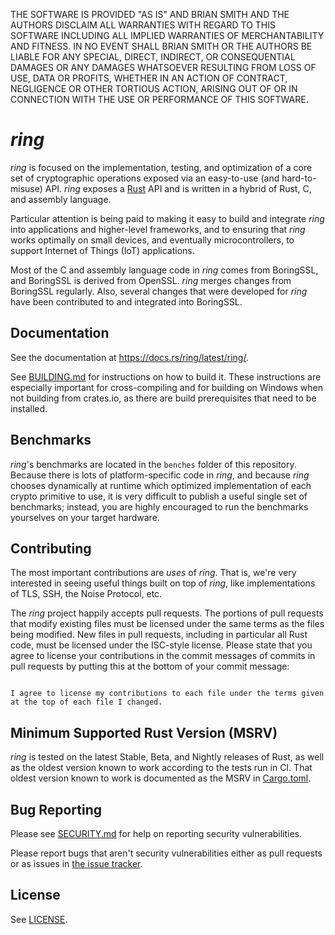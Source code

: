 THE SOFTWARE IS PROVIDED "AS IS" AND BRIAN SMITH AND THE AUTHORS DISCLAIM
ALL WARRANTIES WITH REGARD TO THIS SOFTWARE INCLUDING ALL IMPLIED WARRANTIES
OF MERCHANTABILITY AND FITNESS. IN NO EVENT SHALL BRIAN SMITH OR THE AUTHORS
BE LIABLE FOR ANY SPECIAL, DIRECT, INDIRECT, OR CONSEQUENTIAL DAMAGES OR ANY
DAMAGES WHATSOEVER RESULTING FROM LOSS OF USE, DATA OR PROFITS, WHETHER IN
AN ACTION OF CONTRACT, NEGLIGENCE OR OTHER TORTIOUS ACTION, ARISING OUT OF
OR IN CONNECTION WITH THE USE OR PERFORMANCE OF THIS SOFTWARE.



*ring*
======

*ring* is focused on the implementation, testing, and optimization of a core
set of cryptographic operations exposed via an easy-to-use (and hard-to-misuse)
API. *ring* exposes a [Rust](https://www.rust-lang.org/) API and is written in
a hybrid of Rust, C, and assembly language.

Particular attention is being paid to making it easy to build and integrate
*ring* into applications and higher-level frameworks, and to ensuring that
*ring* works optimally on small devices, and eventually microcontrollers, to
support Internet of Things (IoT) applications.

Most of the C and assembly language code in *ring* comes from BoringSSL, and
BoringSSL is derived from OpenSSL. *ring* merges changes from BoringSSL
regularly. Also, several changes that were developed for *ring* have been
contributed to and integrated into BoringSSL.



Documentation
-------------

See the documentation at https://docs.rs/ring/latest/ring/.

See [BUILDING.md](BUILDING.md) for instructions on how to build it. These
instructions are especially important for cross-compiling and for building on
Windows when not building from crates.io, as there are build prerequisites that
need to be installed.



Benchmarks
----------

*ring*'s benchmarks are located in the `benches` folder of this repository. Because
there is lots of platform-specific code in *ring*, and because *ring* chooses
dynamically at runtime which optimized implementation of each crypto primitive
to use, it is very difficult to publish a useful single set of benchmarks;
instead, you are highly encouraged to run the benchmarks yourselves on your
target hardware.




Contributing
------------

The most important contributions are *uses* of *ring*. That is, we're very
interested in seeing useful things built on top of *ring*, like implementations
of TLS, SSH, the Noise Protocol, etc.

The *ring* project happily accepts pull requests. The portions of pull requests
that modify existing files must be licensed under the same terms as the files
being  modified. New files in pull requests, including in particular all Rust
code, must be licensed under the ISC-style license. Please state that you agree
to license your contributions in the commit messages of commits in pull
requests by putting this at the bottom of your commit message:

```

I agree to license my contributions to each file under the terms given
at the top of each file I changed.
```



Minimum Supported Rust Version (MSRV)
-------------------------------------

*ring* is tested on the latest Stable, Beta, and Nightly releases of Rust,
as well as the oldest version known to work according to the tests run in CI.
That oldest version known to work is documented as the MSRV in
[Cargo.toml](Cargo.toml). 



Bug Reporting
-------------

Please see [SECURITY.md](SECURITY.md) for help on reporting security vulnerabilities.

Please report bugs that aren't security vulnerabilities either as pull requests or as issues in
[the issue tracker](https://github.com/briansmith/ring/issues).


License
-------

See [LICENSE](LICENSE).
